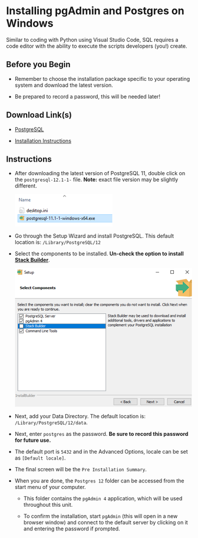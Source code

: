 # Installing pgAdmin and Postgres on Windows

Similar to coding with Python using Visual Studio Code, SQL requires a code editor with the ability to execute the scripts developers (you!) create.

## Before you Begin

* Remember to choose the installation package specific to your operating system and download the latest version.

* Be prepared to record a password, this will be needed later!

## Download Link(s)

* [PostgreSQL](https://www.enterprisedb.com/downloads/postgres-postgresql-downloads)

* [Installation Instructions](https://www.enterprisedb.com/docs/en/11.0/PG_Inst_Guide_v11/toc.html)

## Instructions

* After downloading the latest version of PostgreSQL 11, double click on the `postgresql-12.1-1-` file. **Note:** exact file version may be slightly different.

  ![postgresql-11.1-1-windows-x64.png](../Images/postgresql-11.1-1-windows-x64.png)

* Go through the Setup Wizard and install PostgreSQL. This default location is: `/Library/PostgreSQL/12`

* Select the components to be installed. **Un-check the option to install [Stack Builder](https://www.enterprisedb.com/docs/en/9.3/pginstguide/PostgreSQL_Installation_Guide-08.htm#P230_11507)**.

  ![stack_builder.png](../Images/stack_builder_pc.png)

* Next, add your Data Directory. The default location is: `/Library/PostgreSQL/12/data`.

* Next, enter `postgres` as the password. **Be sure to record this password for future use.**

* The default port is `5432` and in the Advanced Options, locale can be set as `[Default locale]`.

* The final screen will be the `Pre Installation Summary`.

* When you are done, the `Postgres 12` folder can be accessed from the start menu of your computer.

  * This folder contains the `pgAdmin 4` application, which will be used throughout this unit.

  * To confirm the installation, start `pgAdmin` (this will open in a new browser window) and connect to the default server by clicking on it and entering the password if prompted.
